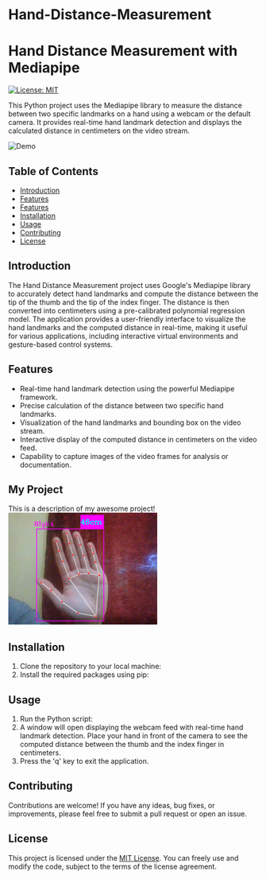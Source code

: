 # Hand-Distance-Measurement
# Hand Distance Measurement with Mediapipe

[![License: MIT](https://img.shields.io/badge/License-MIT-blue.svg)](https://opensource.org/licenses/MIT)

This Python project uses the Mediapipe library to measure the distance between two specific landmarks on a hand using a webcam or the default camera. It provides real-time hand landmark detection and displays the calculated distance in centimeters on the video stream.

![Demo](demo.gif)

## Table of Contents
- [Introduction](#introduction)
- [Features](#features)
- [Features](#MyProject)
- [Installation](#installation)
- [Usage](#usage)
- [Contributing](#contributing)
- [License](#license)

## Introduction

The Hand Distance Measurement project uses Google's Mediapipe library to accurately detect hand landmarks and compute the distance between the tip of the thumb and the tip of the index finger. The distance is then converted into centimeters using a pre-calibrated polynomial regression model. The application provides a user-friendly interface to visualize the hand landmarks and the computed distance in real-time, making it useful for various applications, including interactive virtual environments and gesture-based control systems.

## Features

- Real-time hand landmark detection using the powerful Mediapipe framework.
- Precise calculation of the distance between two specific hand landmarks.
- Visualization of the hand landmarks and bounding box on the video stream.
- Interactive display of the computed distance in centimeters on the video feed.
- Capability to capture images of the video frames for analysis or documentation.
## My Project
 This is a description of my awesome project!
 <img
  src="one_hand_1.png"
  alt="Alt text"
  title="Optional title"
  style="display: inline-block; margin: 0 auto; max-width: 300px">

## Installation

1. Clone the repository to your local machine:
2. Install the required packages using pip:
## Usage

1. Run the Python script:
2. A window will open displaying the webcam feed with real-time hand landmark detection. Place your hand in front of the camera to see the computed distance between the thumb and the index finger in centimeters.
3. Press the 'q' key to exit the application.

## Contributing

Contributions are welcome! If you have any ideas, bug fixes, or improvements, please feel free to submit a pull request or open an issue.

## License

This project is licensed under the [MIT License](LICENSE). You can freely use and modify the code, subject to the terms of the license agreement.

